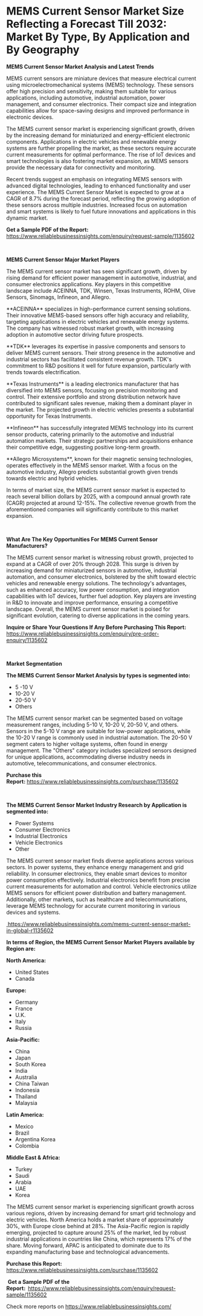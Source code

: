 <p><h1>MEMS Current Sensor Market Size Reflecting a Forecast Till 2032: Market By Type, By Application and By Geography</h1></p><p><strong>MEMS Current Sensor Market Analysis and Latest Trends</strong></p>
<p><p>MEMS current sensors are miniature devices that measure electrical current using microelectromechanical systems (MEMS) technology. These sensors offer high precision and sensitivity, making them suitable for various applications, including automotive, industrial automation, power management, and consumer electronics. Their compact size and integration capabilities allow for space-saving designs and improved performance in electronic devices.</p><p>The MEMS current sensor market is experiencing significant growth, driven by the increasing demand for miniaturized and energy-efficient electronic components. Applications in electric vehicles and renewable energy systems are further propelling the market, as these sectors require accurate current measurements for optimal performance. The rise of IoT devices and smart technologies is also fostering market expansion, as MEMS sensors provide the necessary data for connectivity and monitoring.</p><p>Recent trends suggest an emphasis on integrating MEMS sensors with advanced digital technologies, leading to enhanced functionality and user experience. The MEMS Current Sensor Market is expected to grow at a CAGR of 8.7% during the forecast period, reflecting the growing adoption of these sensors across multiple industries. Increased focus on automation and smart systems is likely to fuel future innovations and applications in this dynamic market.</p></p>
<p><strong>Get a Sample PDF of the Report:&nbsp;</strong> <a href="https://www.reliablebusinessinsights.com/enquiry/request-sample/1135602?utm_campaign=1581&utm_medium=2&utm_source=Github&utm_content=ia&utm_term=10022025&utm_id=mems-current-sensor">https://www.reliablebusinessinsights.com/enquiry/request-sample/1135602</a></p>
<p>&nbsp;</p>
<p><strong>MEMS Current Sensor Major Market Players</strong></p>
<p><p>The MEMS current sensor market has seen significant growth, driven by rising demand for efficient power management in automotive, industrial, and consumer electronics applications. Key players in this competitive landscape include ACEINNA, TDK, Winsen, Texas Instruments, ROHM, Olive Sensors, Sinomags, Infineon, and Allegro.</p><p>**ACEINNA** specializes in high-performance current sensing solutions. Their innovative MEMS-based sensors offer high accuracy and reliability, targeting applications in electric vehicles and renewable energy systems. The company has witnessed robust market growth, with increasing adoption in automotive sector driving future prospects.</p><p>**TDK** leverages its expertise in passive components and sensors to deliver MEMS current sensors. Their strong presence in the automotive and industrial sectors has facilitated consistent revenue growth. TDK's commitment to R&D positions it well for future expansion, particularly with trends towards electrification.</p><p>**Texas Instruments** is a leading electronics manufacturer that has diversified into MEMS sensors, focusing on precision monitoring and control. Their extensive portfolio and strong distribution network have contributed to significant sales revenue, making them a dominant player in the market. The projected growth in electric vehicles presents a substantial opportunity for Texas Instruments.</p><p>**Infineon** has successfully integrated MEMS technology into its current sensor products, catering primarily to the automotive and industrial automation markets. Their strategic partnerships and acquisitions enhance their competitive edge, suggesting positive long-term growth.</p><p>**Allegro Microsystems**, known for their magnetic sensing technologies, operates effectively in the MEMS sensor market. With a focus on the automotive industry, Allegro predicts substantial growth given trends towards electric and hybrid vehicles.</p><p>In terms of market size, the MEMS current sensor market is expected to reach several billion dollars by 2025, with a compound annual growth rate (CAGR) projected at around 12-15%. The collective revenue growth from the aforementioned companies will significantly contribute to this market expansion.</p></p>
<p>&nbsp;</p>
<p><strong>What Are The Key Opportunities For MEMS Current Sensor Manufacturers?</strong></p>
<p><p>The MEMS current sensor market is witnessing robust growth, projected to expand at a CAGR of over 20% through 2028. This surge is driven by increasing demand for miniaturized sensors in automotive, industrial automation, and consumer electronics, bolstered by the shift toward electric vehicles and renewable energy solutions. The technology's advantages, such as enhanced accuracy, low power consumption, and integration capabilities with IoT devices, further fuel adoption. Key players are investing in R&D to innovate and improve performance, ensuring a competitive landscape. Overall, the MEMS current sensor market is poised for significant evolution, catering to diverse applications in the coming years.</p></p>
<p><strong>Inquire or Share Your Questions If Any Before Purchasing This Report:</strong> <a href="https://www.reliablebusinessinsights.com/enquiry/pre-order-enquiry/1135602?utm_campaign=1581&utm_medium=2&utm_source=Github&utm_content=ia&utm_term=10022025&utm_id=mems-current-sensor">https://www.reliablebusinessinsights.com/enquiry/pre-order-enquiry/1135602</a></p>
<p>&nbsp;</p>
<p><strong>Market Segmentation</strong></p>
<p><strong>The MEMS Current Sensor Market Analysis by types is segmented into:</strong></p>
<p><ul><li>5 -10 V</li><li>10-20 V</li><li>20-50 V</li><li>Others</li></ul></p>
<p><p>The MEMS current sensor market can be segmented based on voltage measurement ranges, including 5-10 V, 10-20 V, 20-50 V, and others. Sensors in the 5-10 V range are suitable for low-power applications, while the 10-20 V range is commonly used in industrial automation. The 20-50 V segment caters to higher voltage systems, often found in energy management. The "Others" category includes specialized sensors designed for unique applications, accommodating diverse industry needs in automotive, telecommunications, and consumer electronics.</p></p>
<p><strong>Purchase this Report:&nbsp;</strong><a href="https://www.reliablebusinessinsights.com/purchase/1135602?utm_campaign=1581&utm_medium=2&utm_source=Github&utm_content=ia&utm_term=10022025&utm_id=mems-current-sensor">https://www.reliablebusinessinsights.com/purchase/1135602</a></p>
<p>&nbsp;</p>
<p><strong>The MEMS Current Sensor Market Industry Research by Application is segmented into:</strong></p>
<p><ul><li>Power Systems</li><li>Consumer Electronics</li><li>Industrial Electronics</li><li>Vehicle Electronics</li><li>Other</li></ul></p>
<p><p>The MEMS current sensor market finds diverse applications across various sectors. In power systems, they enhance energy management and grid reliability. In consumer electronics, they enable smart devices to monitor power consumption effectively. Industrial electronics benefit from precise current measurements for automation and control. Vehicle electronics utilize MEMS sensors for efficient power distribution and battery management. Additionally, other markets, such as healthcare and telecommunications, leverage MEMS technology for accurate current monitoring in various devices and systems.</p></p>
<p><a href="https://www.reliablebusinessinsights.com/mems-current-sensor-market-in-global-r1135602?utm_campaign=1581&utm_medium=2&utm_source=Github&utm_content=ia&utm_term=10022025&utm_id=mems-current-sensor">&nbsp;https://www.reliablebusinessinsights.com/mems-current-sensor-market-in-global-r1135602</a></p>
<p><strong>In terms of Region, the MEMS Current Sensor Market Players available by Region are:</strong></p>
<p>
    <p> <strong> North America: </strong>
        <ul>
            <li>United States</li>
            <li>Canada</li>
        </ul>
        </p> 
    <p> <strong> Europe: </strong>
        <ul>
            <li>Germany</li>
            <li>France</li>
            <li>U.K.</li>
            <li>Italy</li>
            <li>Russia</li>
        </ul>
        </p> 
    <p> <strong> Asia-Pacific: </strong>
        <ul>
            <li>China</li>
            <li>Japan</li>
            <li>South Korea</li>
            <li>India</li>
            <li>Australia</li>
            <li>China Taiwan</li>
            <li>Indonesia</li>
            <li>Thailand</li>
            <li>Malaysia</li>
        </ul>
        </p> 
    <p> <strong> Latin America: </strong>
        <ul>
            <li>Mexico</li>
            <li>Brazil</li>
            <li>Argentina Korea</li>
            <li>Colombia</li>
        </ul>
        </p> 
    <p> <strong> Middle East & Africa: </strong>
        <ul>
            <li>Turkey</li>
            <li>Saudi</li>
            <li>Arabia</li>
            <li>UAE</li>
            <li>Korea</li>
        </ul>
    </p>
    </p>
<p><p>The MEMS current sensor market is experiencing significant growth across various regions, driven by increasing demand for smart grid technology and electric vehicles. North America holds a market share of approximately 30%, with Europe close behind at 28%. The Asia-Pacific region is rapidly emerging, projected to capture around 25% of the market, led by robust industrial applications in countries like China, which represents 17% of the share. Moving forward, APAC is anticipated to dominate due to its expanding manufacturing base and technological advancements.</p></p>
<p><strong>Purchase this Report: </strong><a href="https://www.reliablebusinessinsights.com/purchase/1135602?utm_campaign=1581&utm_medium=2&utm_source=Github&utm_content=ia&utm_term=10022025&utm_id=mems-current-sensor">https://www.reliablebusinessinsights.com/purchase/1135602</a></p>
<p>&nbsp;<strong>Get a Sample PDF of the Report:&nbsp;&nbsp;</strong><a href="https://www.reliablebusinessinsights.com/enquiry/request-sample/1135602?utm_campaign=1581&utm_medium=2&utm_source=Github&utm_content=ia&utm_term=10022025&utm_id=mems-current-sensor">https://www.reliablebusinessinsights.com/enquiry/request-sample/1135602</a></p>
<p><strong></strong></p>
<p>Check more reports on <a href="https://www.reliablebusinessinsights.com/?utm_campaign=1581&utm_medium=2&utm_source=Github&utm_content=ia&utm_term=10022025&utm_id=mems-current-sensor">https://www.reliablebusinessinsights.com/</a></p>